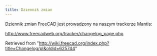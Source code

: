 ```yaml
---
title: Dziennik zmian
---
```

Dziennik zmian FreeCAD jest prowadzony na naszym trackerze Mantis:

<http://www.freecadweb.org/tracker/changelog_page.php>

Retrieved from "<http://wiki.freecad.org/index.php?title=Changelog/pl&oldid=625744>"
